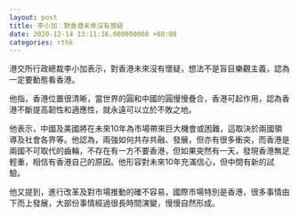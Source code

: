 ```yaml
---
layout: post
title: 李小加：對香港未來沒有懷疑
date: 2020-12-14 13:11:16.000000000 +08:00
categories: rthk
---
```


港交所行政總裁李小加表示，對香港未來沒有懷疑，想法不是盲目樂觀主義，認為一定要動態看香港。

他指，香港位置很清晰，當世界的圓和中國的圓慢慢疊合，香港可起作用，認為香港不斷提高韌性和適應性，就永遠可以立於不敗之地。

他表示，中國及美國將在未來10年為市場帶來巨大機會或困難，這取決於兩國領導及社會各界等。他認為，兩強如何共存共融、發展，但亦有很多衝突，而香港是兩國不可取代的齒輪，不存在有一方不要香港，但如果突然有一天，發現香港無足輕重，相信有香港自己的原因。他形容對未來10年充滿信心，但中間有新的試驗。

他又提到，進行改革及對市場推動的確不容易，國際市場特別是香港，很多事情由下而上發展，大部份事情經過很長時間演變，慢慢自然形成。
